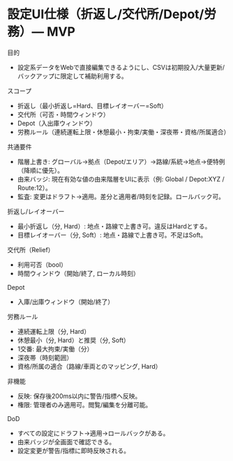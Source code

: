 # 設定UI仕様（折返し/交代所/Depot/労務）— MVP

目的
- 設定系データをWebで直接編集できるようにし、CSVは初期投入/大量更新/バックアップに限定して補助利用する。

スコープ
- 折返し（最小折返し=Hard、目標レイオーバー=Soft）
- 交代所（可否・時間ウィンドウ）
- Depot（入出庫ウィンドウ）
- 労務ルール（連続運転上限・休憩最小・拘束/実働・深夜帯・資格/所属適合）

共通要件
- 階層上書き: グローバル→拠点（Depot/エリア）→路線/系統→地点→便特例（降順に優先）。
- 由来バッジ: 現在有効な値の由来階層をUIに表示（例: Global / Depot:XYZ / Route:12）。
- 監査: 変更はドラフト→適用。差分と適用者/時刻を記録。ロールバック可。

折返し/レイオーバー
- 最小折返し（分, Hard）: 地点・路線で上書き可。違反はHardとする。
- 目標レイオーバー（分, Soft）: 地点・路線で上書き可。不足はSoft。

交代所（Relief）
- 利用可否（bool）
- 時間ウィンドウ（開始/終了, ローカル時刻）

Depot
- 入庫/出庫ウィンドウ（開始/終了）

労務ルール
- 連続運転上限（分, Hard）
- 休憩最小（分, Hard）と推奨（分, Soft）
- 1交番: 最大拘束/実働（分）
- 深夜帯（時刻範囲）
- 資格/所属の適合（路線/車両とのマッピング, Hard）

非機能
- 反映: 保存後200ms以内に警告/指標へ反映。
- 権限: 管理者のみ適用可。閲覧/編集を分離可能。

DoD
- すべての設定にドラフト→適用→ロールバックがある。
- 由来バッジが全画面で確認できる。
- 設定変更が警告/指標に即時反映される。
